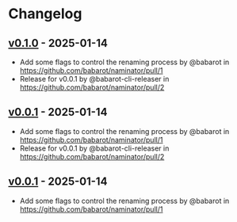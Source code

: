 # Changelog

## [v0.1.0](https://github.com/babarot/naminator/commits/v0.1.0) - 2025-01-14
- Add some flags to control the renaming process by @babarot in https://github.com/babarot/naminator/pull/1
- Release for v0.0.1 by @babarot-cli-releaser in https://github.com/babarot/naminator/pull/2

## [v0.0.1](https://github.com/babarot/naminator/commits/v0.0.1) - 2025-01-14
- Add some flags to control the renaming process by @babarot in https://github.com/babarot/naminator/pull/1
- Release for v0.0.1 by @babarot-cli-releaser in https://github.com/babarot/naminator/pull/2

## [v0.0.1](https://github.com/babarot/naminator/commits/v0.0.1) - 2025-01-14
- Add some flags to control the renaming process by @babarot in https://github.com/babarot/naminator/pull/1
